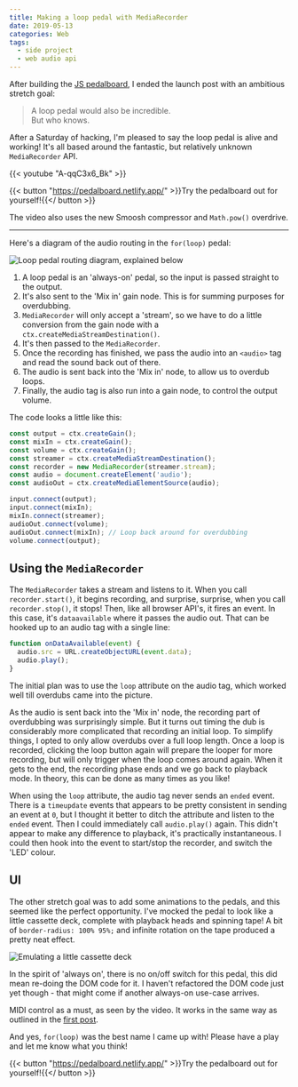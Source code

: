 ```yaml
---
title: Making a loop pedal with MediaRecorder
date: 2019-05-13
categories: Web
tags:
  - side project
  - web audio api
---
```


After building the [JS pedalboard](/blog/pedalboard/), I ended the launch post with an ambitious stretch goal:

> A loop pedal would also be incredible.  
> But who knows.

After a Saturday of hacking, I'm pleased to say the loop pedal is alive and working! It's all based around the fantastic, but relatively unknown `MediaRecorder` API.

{{< youtube "A-qqC3x6_Bk" >}}

{{< button "https://pedalboard.netlify.app/" >}}Try the pedalboard out for yourself!{{</ button >}}

The video also uses the new Smoosh compressor and `Math.pow()` overdrive.

---

Here's a diagram of the audio routing in the `for(loop)` pedal:

![Loop pedal routing diagram, explained below](/images/blog/loop-routing.png)

1. A loop pedal is an 'always-on' pedal, so the input is passed straight to the output.
2. It's also sent to the 'Mix in' gain node. This is for summing purposes for overdubbing.
3. `MediaRecorder` will only accept a 'stream', so we have to do a little conversion from the gain node with a `ctx.createMediaStreamDestination()`.
4. It's then passed to the `MediaRecorder`.
5. Once the recording has finished, we pass the audio into an `<audio>` tag and read the sound back out of there.
6. The audio is sent back into the 'Mix in' node, to allow us to overdub loops.
7. Finally, the audio tag is also run into a gain node, to control the output volume.

The code looks a little like this:

```js
const output = ctx.createGain();
const mixIn = ctx.createGain();
const volume = ctx.createGain();
const streamer = ctx.createMediaStreamDestination();
const recorder = new MediaRecorder(streamer.stream);
const audio = document.createElement('audio');
const audioOut = ctx.createMediaElementSource(audio);

input.connect(output);
input.connect(mixIn);
mixIn.connect(streamer);
audioOut.connect(volume);
audioOut.connect(mixIn); // Loop back around for overdubbing
volume.connect(output);
```

## Using the `MediaRecorder`

The `MediaRecorder` takes a stream and listens to it. When you call `recorder.start()`, it begins recording, and surprise, surprise, when you call `recorder.stop()`, it stops! Then, like all browser API's, it fires an event. In this case, it's `dataavailable` where it passes the audio out. That can be hooked up to an audio tag with a single line:

```js
function onDataAvailable(event) {
  audio.src = URL.createObjectURL(event.data);
  audio.play();
}
```

The initial plan was to use the `loop` attribute on the audio tag, which worked well till overdubs came into the picture.

As the audio is sent back into the 'Mix in' node, the recording part of overdubbing was surprisingly simple. But it turns out timing the dub is considerably more complicated that recording an initial loop. To simplify things, I opted to only allow overdubs over a full loop length. Once a loop is recorded, clicking the loop button again will prepare the looper for more recording, but will only trigger when the loop comes around again. When it gets to the end, the recording phase ends and we go back to playback mode. In theory, this can be done as many times as you like!

When using the `loop` attribute, the audio tag never sends an `ended` event. There is a `timeupdate` events that appears to be pretty consistent in sending an event at `0`, but I thought it better to ditch the attribute and listen to the `ended` event. Then I could immediately call `audio.play()` again. This didn't appear to make any difference to playback, it's practically instantaneous. I could then hook into the event to start/stop the recorder, and switch the 'LED' colour.

## UI

The other stretch goal was to add some animations to the pedals, and this seemed like the perfect opportunity. I've mocked the pedal to look like a little cassette deck, complete with playback heads and spinning tape! A bit of `border-radius: 100% 95%;` and infinite rotation on the tape produced a pretty neat effect.

![Emulating a little cassette deck](/images/blog/looper.gif)

In the spirit of 'always on', there is no on/off switch for this pedal, this did mean re-doing the DOM code for it. I haven't refactored the DOM code just yet though - that might come if another always-on use-case arrives.

MIDI control as a must, as seen by the video. It works in the same way as outlined in the [first post](/blog/pedalboard/#web-midi-api).

And yes, `for(loop)` was the best name I came up with! Please have a play and let me know what you think!

{{< button "https://pedalboard.netlify.app/" >}}Try the pedalboard out for yourself!{{</ button >}}
